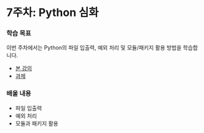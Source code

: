 # 7주차: Python 심화

### 학습 목표
이번 주차에서는 Python의 파일 입출력, 예외 처리 및 모듈/패키지 활용 방법을 학습합니다.

- [본 강의](./lesson.md)
- [과제](./homework.md)

### 배울 내용
- 파일 입출력
- 예외 처리
- 모듈과 패키지 활용
